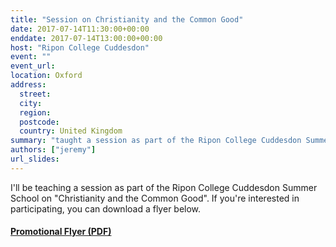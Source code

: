 ```yaml
---
title: "Session on Christianity and the Common Good"
date: 2017-07-14T11:30:00+00:00
enddate: 2017-07-14T13:00:00+00:00
host: "Ripon College Cuddesdon"
event: ""
event_url:
location: Oxford
address:
  street:
  city:
  region:
  postcode:
  country: United Kingdom
summary: "taught a session as part of the Ripon College Cuddesdon Summer School on Christianity and the Common Good"
authors: ["jeremy"]
url_slides:
---
```


I'll be teaching a session as part of the Ripon College Cuddesdon Summer School on "Christianity and the Common Good". If you're interested in participating, you can download a flyer below.

<!--more-->

#### [Promotional Flyer (PDF)](http://jeremykidwell.info/files/teaching/RCC_Summer_School_2017_v2.pdf)